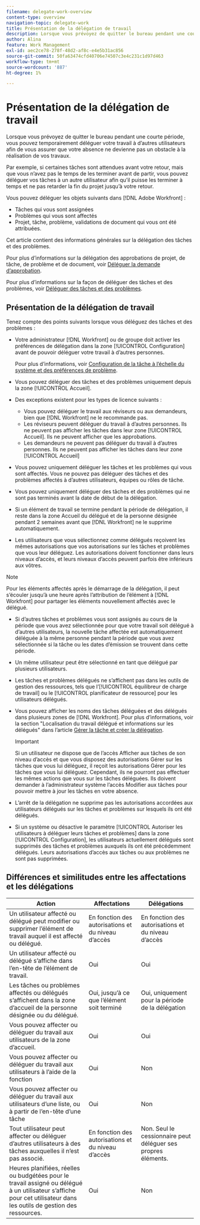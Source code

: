 ```yaml
---
filename: delegate-work-overview
content-type: overview
navigation-topic: delegate-work
title: Présentation de la délégation de travail
description: Lorsque vous prévoyez de quitter le bureau pendant une courte période, vous pouvez temporairement déléguer votre travail à d’autres utilisateurs afin de vous assurer que votre absence ne devienne pas un obstacle à la réalisation de vos travaux.
author: Alina
feature: Work Management
exl-id: aec2ce78-278f-48d2-af8c-e4e5b31ac856
source-git-commit: 50fa63474cfd40706e74507c3e4c231c1d97d463
workflow-type: tm+mt
source-wordcount: '887'
ht-degree: 1%

---
```


# Présentation de la délégation de travail

Lorsque vous prévoyez de quitter le bureau pendant une courte période, vous pouvez temporairement déléguer votre travail à d’autres utilisateurs afin de vous assurer que votre absence ne devienne pas un obstacle à la réalisation de vos travaux.

Par exemple, si certaines tâches sont attendues avant votre retour, mais que vous n’avez pas le temps de les terminer avant de partir, vous pouvez déléguer vos tâches à un autre utilisateur afin qu’il puisse les terminer à temps et ne pas retarder la fin du projet jusqu’à votre retour.

Vous pouvez déléguer les objets suivants dans [!DNL Adobe Workfront] :

<!--
  <li data-mc-conditions="QuicksilverOrClassic.Draft mode"> <p>Projects where you are designated as the Project Owner (not yet, not for the MVP)</p> </li>
  -->

* Tâches qui vous sont assignées
* Problèmes qui vous sont affectés
* Projet, tâche, problème, validations de document qui vous ont été attribuées.

Cet article contient des informations générales sur la délégation des tâches et des problèmes.

Pour plus d’informations sur la délégation des approbations de projet, de tâche, de problème et de document, voir [Déléguer la demande d’approbation](../../review-and-approve-work/manage-approvals/delegate-approval-requests.md).

Pour plus d’informations sur la façon de déléguer des tâches et des problèmes, voir [Déléguer des tâches et des problèmes](../../manage-work/delegate-work/how-to-delegate-work.md).

## Présentation de la délégation de travail

Tenez compte des points suivants lorsque vous déléguez des tâches et des problèmes :

* Votre administrateur [!DNL Workfront] ou de groupe doit activer les préférences de délégation dans la zone [!UICONTROL Configuration] avant de pouvoir déléguer votre travail à d’autres personnes.

  Pour plus d’informations, voir [Configuration de la tâche à l’échelle du système et des préférences de problème](../../administration-and-setup/set-up-workfront/configure-system-defaults/set-task-issue-preferences.md).
* Vous pouvez déléguer des tâches et des problèmes uniquement depuis la zone [!UICONTROL Accueil].
* Des exceptions existent pour les types de licence suivants :

   * Vous pouvez déléguer le travail aux réviseurs ou aux demandeurs, bien que [!DNL Workfront] ne le recommande pas.
   * Les réviseurs peuvent déléguer du travail à d’autres personnes. Ils ne peuvent pas afficher les tâches dans leur zone [!UICONTROL Accueil]. Ils ne peuvent afficher que les approbations.
   * Les demandeurs ne peuvent pas déléguer du travail à d’autres personnes. Ils ne peuvent pas afficher les tâches dans leur zone [!UICONTROL Accueil]
* Vous pouvez uniquement déléguer les tâches et les problèmes qui vous sont affectés. Vous ne pouvez pas déléguer des tâches et des problèmes affectés à d’autres utilisateurs, équipes ou rôles de tâche.
* Vous pouvez uniquement déléguer des tâches et des problèmes qui ne sont pas terminés avant la date de début de la délégation.
* Si un élément de travail se termine pendant la période de délégation, il reste dans la zone Accueil du délégué et de la personne désignée pendant 2 semaines avant que [!DNL Workfront] ne le supprime automatiquement.
* Les utilisateurs que vous sélectionnez comme délégués reçoivent les mêmes autorisations que vos autorisations sur les tâches et problèmes que vous leur déléguez. Les autorisations doivent fonctionner dans leurs niveaux d’accès, et leurs niveaux d’accès peuvent parfois être inférieurs aux vôtres.

>[!NOTE]
>
>  Pour les éléments affectés après le démarrage de la délégation, il peut s’écouler jusqu’à une heure après l’attribution de l’élément à [!DNL Workfront] pour partager les éléments nouvellement affectés avec le délégué.

* Si d’autres tâches et problèmes vous sont assignés au cours de la période que vous avez sélectionnée pour que votre travail soit délégué à d’autres utilisateurs, la nouvelle tâche affectée est automatiquement déléguée à la même personne pendant la période que vous avez sélectionnée si la tâche ou les dates d’émission se trouvent dans cette période.
* Un même utilisateur peut être sélectionné en tant que délégué par plusieurs utilisateurs.
* Les tâches et problèmes délégués ne s’affichent pas dans les outils de gestion des ressources, tels que l’[!UICONTROL équilibreur de charge de travail] ou le [!UICONTROL  planificateur de ressource] pour les utilisateurs délégués.
* Vous pouvez afficher les noms des tâches déléguées et des délégués dans plusieurs zones de [!DNL Workfront]. Pour plus d’informations, voir la section &quot;Localisation du travail délégué et informations sur les délégués&quot; dans l’article [Gérer la tâche et créer la délégation](../delegate-work/how-to-delegate-work.md).


  >[!IMPORTANT]
  >
  >  Si un utilisateur ne dispose que de l’accès Afficher aux tâches de son niveau d’accès et que vous disposez des autorisations Gérer sur les tâches que vous lui déléguez, il reçoit les autorisations Gérer pour les tâches que vous lui déléguez. Cependant, ils ne pourront pas effectuer les mêmes actions que vous sur les tâches déléguées. Ils doivent demander à l’administrateur système l’accès Modifier aux tâches pour pouvoir mettre à jour les tâches en votre absence.

* L’arrêt de la délégation ne supprime pas les autorisations accordées aux utilisateurs délégués sur les tâches et problèmes sur lesquels ils ont été délégués.
* Si un système ou désactive le paramètre [!UICONTROL Autoriser les utilisateurs à déléguer leurs tâches et problèmes] dans la zone [!UICONTROL Configuration], les utilisateurs actuellement délégués sont supprimés des tâches et problèmes auxquels ils ont été précédemment délégués. Leurs autorisations d’accès aux tâches ou aux problèmes ne sont pas supprimées.

## Différences et similitudes entre les affectations et les délégations

| Action | Affectations | Délégations |
|--------------------------------------------------------------------------------------------------------------------------------|---------------------------------------|-----------------------------------------------------|
| Un utilisateur affecté ou délégué peut modifier ou supprimer l’élément de travail auquel il est affecté ou délégué. | En fonction des autorisations et du niveau d’accès | En fonction des autorisations et du niveau d’accès |
| Un utilisateur affecté ou délégué s’affiche dans l’en-tête de l’élément de travail. | Oui | Oui |
| Les tâches ou problèmes affectés ou délégués s’affichent dans la zone d’accueil de la personne désignée ou du délégué. | Oui, jusqu’à ce que l’élément soit terminé | Oui, uniquement pour la période de la délégation |
| Vous pouvez affecter ou déléguer du travail aux utilisateurs de la zone d’accueil. | Oui | Oui |
| Vous pouvez affecter ou déléguer du travail aux utilisateurs à l’aide de la fonction | Oui | Non |
| Vous pouvez affecter ou déléguer du travail aux utilisateurs d’une liste, ou à partir de l’en-tête d’une tâche | Oui | Non |
| Tout utilisateur peut affecter ou déléguer d’autres utilisateurs à des tâches auxquelles il n’est pas associé. | En fonction des autorisations et du niveau d’accès | Non. Seul le cessionnaire peut déléguer ses propres éléments. |
| Heures planifiées, réelles ou budgétées pour le travail assigné ou délégué à un utilisateur s’affiche pour cet utilisateur dans les outils de gestion des ressources. | Oui | Non |
